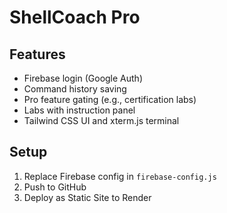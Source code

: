 
# ShellCoach Pro

## Features
- Firebase login (Google Auth)
- Command history saving
- Pro feature gating (e.g., certification labs)
- Labs with instruction panel
- Tailwind CSS UI and xterm.js terminal

## Setup
1. Replace Firebase config in `firebase-config.js`
2. Push to GitHub
3. Deploy as Static Site to Render

